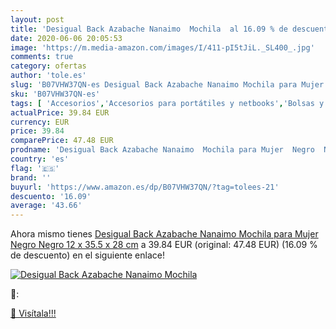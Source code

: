 ```yaml
---
layout: post
title: 'Desigual Back Azabache Nanaimo  Mochila  al 16.09 % de descuento'
date: 2020-06-06 20:05:53
image: 'https://m.media-amazon.com/images/I/411-pI5tJiL._SL400_.jpg'
comments: true
category: ofertas
author: 'tole.es'
slug: 'B07VHW37QN-es Desigual Back Azabache Nanaimo Mochila para Mujer Negro...'
sku: 'B07VHW37QN-es'
tags: [ 'Accesorios','Accesorios para portátiles y netbooks','Bolsas y fundas para portátiles y netbooks','Bolígrafos, lápices y útiles de escritura','Fundas blandas para portátiles y netbooks','Informática','Oficina y papelería','Rotuladores permanentes','Rotuladores y subrayadores','mochila', ]
actualPrice: 39.84 EUR
currency: EUR
price: 39.84
comparePrice: 47.48 EUR
prodname: 'Desigual Back Azabache Nanaimo  Mochila para Mujer  Negro  Negro   12 x 35.5 x 28 cm'
country: 'es'
flag: '🇪🇸'
brand: ''
buyurl: 'https://www.amazon.es/dp/B07VHW37QN/?tag=tolees-21'
descuento: '16.09'
average: '43.66'
---
```


Ahora mismo tienes [Desigual Back Azabache Nanaimo  Mochila para Mujer  Negro  Negro   12 x 35.5 x 28 cm](https://www.amazon.es/dp/B07VHW37QN/?tag=tolees-21) a 39.84 EUR (original: 47.48 EUR) (16.09 %  de descuento) en el siguiente enlace!

[![Desigual Back Azabache Nanaimo  Mochila ](https://m.media-amazon.com/images/I/411-pI5tJiL._SL400_.jpg)](https://www.amazon.es/dp/B07VHW37QN/?tag=tolees-21)

🔎:


[🛒 Visítala!!!](https://www.amazon.es/dp/B07VHW37QN/?tag=tolees-21)
